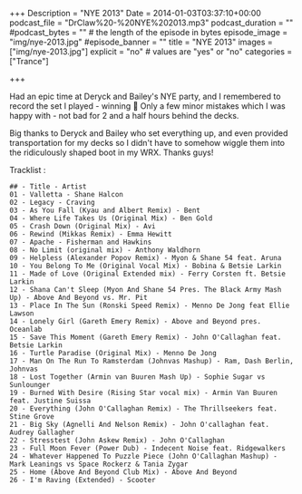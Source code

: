 +++
Description = "NYE 2013"
Date = 2014-01-03T03:37:10+00:00
podcast_file = "DrClaw%20-%20NYE%202013.mp3"
podcast_duration = ""
#podcast_bytes = "" # the length of the episode in bytes
episode_image = "img/nye-2013.jpg"
#episode_banner = ""
title = "NYE 2013"
images = ["img/nye-2013.jpg"]
explicit = "no" # values are "yes" or "no"
categories = ["Trance"]

+++

Had an epic time at Deryck and Bailey's NYE party, and I remembered to record the set I played - winning 🙂 Only a few minor mistakes which I was happy with - not bad for 2 and a half hours behind the decks.

Big thanks to Deryck and Bailey who set everything up, and even provided transportation for my decks so I didn't have to somehow wiggle them into the ridiculously shaped boot in my WRX. Thanks guys!

Tracklist :

```
## - Title - Artist
01 - Valletta - Shane Halcon
02 - Legacy - Craving
03 - As You Fall (Kyau and Albert Remix) - Bent
04 - Where Life Takes Us (Original Mix) - Ben Gold
05 - Crash Down (Original Mix) - Avi
06 - Rewind (Mikkas Remix) - Emma Hewitt
07 - Apache - Fisherman and Hawkins
08 - No Limit (original mix) - Anthony Waldhorn
09 - Helpless (Alexander Popov Remix) - Myon & Shane 54 feat. Aruna
10 - You Belong To Me (Original Vocal Mix) - Bobina & Betsie Larkin
11 - Made of Love (Original Extended mix) - Ferry Corsten ft. Betsie Larkin
12 - Shana Can't Sleep (Myon And Shane 54 Pres. The Black Army Mash Up) - Above And Beyond vs. Mr. Pit
13 - Place In The Sun (Ronski Speed Remix) - Menno De Jong feat Ellie Lawson
14 - Lonely Girl (Gareth Emery Remix) - Above and Beyond pres. Oceanlab
15 - Save This Moment (Gareth Emery Remix) - John O'Callaghan feat. Betsie Larkin
16 - Turtle Paradise (Original Mix) - Menno De Jong
17 - Man On The Run To Ramsterdam (Johnvas Mashup) - Ram, Dash Berlin, Johnvas
18 - Lost Together (Armin van Buuren Mash Up) - Sophie Sugar vs Sunlounger
19 - Burned With Desire (Rising Star vocal mix) - Armin Van Buuren feat. Justine Suissa
20 - Everything (John O'Callaghan Remix) - The Thrillseekers feat. Stine Grove
21 - Big Sky (Agnelli And Nelson Remix) - John O'callaghan feat. Audrey Gallagher
22 - Stresstest (John Askew Remix) - John O'Callaghan
23 - Full Moon Fever (Power Dub) - Indecent Noise feat. Ridgewalkers
24 - Whatever Happened To Puzzle Piece (John O'Callaghan Mashup) - Mark Leanings vs Space Rockerz & Tania Zygar
25 - Home (Above And Beyond Club Mix) - Above And Beyond
26 - I'm Raving (Extended) - Scooter
```